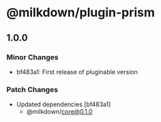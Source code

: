 # @milkdown/plugin-prism

## 1.0.0
### Minor Changes

- bf483a1: First release of pluginable version

### Patch Changes

- Updated dependencies [bf483a1]
  - @milkdown/core@0.1.0
